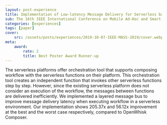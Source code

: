 ```yaml
---
layout: post-experience
title: Implementation of Low-latency Message Delivery for Serverless based Workflow
sub: The 16th IEEE International Conference on Mobile Ad-Hoc and Smart Systems
categories: [experiences]
tags: [paper]
cover:
    src: /assets/posts/experiences/2019-10-07-IEEE-MASS-2019/cover.webp
meta:
    award:
        rate: 2
        title: Best Poster Award Runner-up
---
```

The serverless platforms offer orchestration tool that supports composing workflow with the serverless functions on their platform. This orchestration tool creates an independent function that invokes other serverless functions step by step. However, since the existing serverless platform does not consider an execution of the workflow, the messages between functions are delivered inefficiently. We implemented a layered message bus to improve message delivery latency when executing workflow in a serverless environment. Our implementation shows 205.37x and 56.12x improvement at the best and the worst case respectively, compared to OpenWhisk Composer.